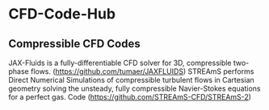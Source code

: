 # CFD-Code-Hub

## Compressible CFD Codes
JAX-Fluids is a fully-differentiable CFD solver for 3D, compressible two-phase flows.
(https://github.com/tumaer/JAXFLUIDS)
STREAmS performs Direct Numerical Simulations of compressible turbulent flows in Cartesian geometry solving the unsteady, fully compressible Navier-Stokes equations for a perfect gas. 
Code (https://github.com/STREAmS-CFD/STREAmS-2)

